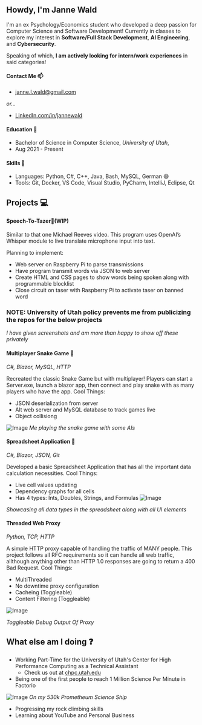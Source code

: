 ## Howdy, I'm Janne Wald
I'm an ex Psychology/Economics student who developed a deep passion for Computer Science and Software Development! 
Currently in classes to explore my interest in **Software/Full Stack Development**, **AI Engineering**, and **Cybersecurity**.   

Speaking of which, **I am actively looking for intern/work experiences** in said categories!

#### Contact Me 📫
 - janne.l.wald@gmail.com

_or..._

 - [LinkedIn.com/in/jannewald](https://www.linkedin.com/in/jannewald)

#### Education 🏫
 - Bachelor of Science in Computer Science, _University of Utah_,
 - Aug 2021 - Present

#### Skills 🔧
 - Languages: Python, C#, C++, Java, Bash, MySQL, German :smile:
 - Tools: Git, Docker, VS Code, Visual Studio, PyCharm, IntelliJ, Eclipse, Qt

## Projects 💻

#### Speech-To-Tazer🎤(WIP)
Similar to that one Michael Reeves video. This program uses OpenAI’s Whisper module to live translate microphone input into text.

Planning to implement:
 - Web server on Raspberry Pi to parse transmissions
 - Have program transmit words via JSON to web server
 - Create HTML and CSS pages to show words being spoken along with programmable blocklist
 - Close circuit on taser with Raspberry Pi to activate taser on banned word

### NOTE: University of Utah policy prevents me from publicizing the repos for the below projects
_I have given screenshots and am more than happy to show off these privately_

#### Multiplayer Snake Game 🐍 
_C#, Blazor, MySQL, HTTP_

Recreated the classic Snake Game but with multiplayer! Players can start a Server.exe, launch a blazor app, then connect and play snake with as many players who have the app.
Cool Things:
 - JSON deserialization from server
 - Alt web server and MySQL database to track games live
 - Object collisiong

![Image](https://github.com/user-attachments/assets/30ce88a7-2c30-4cc5-8a9d-7921dabfa116)
_Me playing the snake game with some AIs_

#### Spreadsheet Application 📂
_C#, Blazor, JSON, Git_

Developed a basic Spreadsheet Application that has all the important data calculation necessities.
Cool Things:
 - Live cell values updating
 - Dependency graphs for all cells
 - Has 4 types: Ints, Doubles, Strings, and Formulas
![Image](https://github.com/user-attachments/assets/fcb6187f-7ba5-4cbd-9bd2-c4ac780d0cf8)

_Showcasing all data types in the spreadsheet along with all UI elements_

#### Threaded Web Proxy
_Python, TCP, HTTP_

A simple HTTP proxy capable of handling the traffic of MANY people. This project follows all RFC requirements so it can handle all web traffic, allthough anything other than HTTP 1.0 responses are going to return a 400 Bad Request.
Cool Things:
 - MultiThreaded
 - No downtime proxy configuration
 - Cacheing (Toggleable)
 - Content Filtering (Toggleable)

![Image](https://github.com/user-attachments/assets/e274af9b-c325-438f-9b4b-1f01f95a8a68)

_Toggleable Debug Output Of Proxy_

## What else am I doing ❓
 - Working Part-Time for the University of Utah's Center for High Performance Computing as a Technical Assistant
   - Check us out at [chpc.utah.edu](https://www.chpc.utah.edu) 
 - Being one of the first people to reach 1 Million Science Per Minute in Factorio
   
![Image](https://github.com/user-attachments/assets/bec82da9-1492-4b2c-b023-4df59d3b361b)
_On my 530k Prometheum Science Ship_
 - Progressing my rock climbing skills
 - Learning about YouTube and Personal Business
